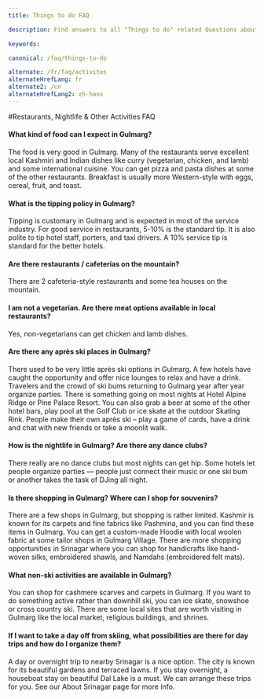 ```yaml
---
title: Things to do FAQ

description: Find answers to all "Things to do" related Questions about Skiing Gulmarg Himalaya. Activities, Nightlife, après ski, shopping, sightseeing, restaurants...

keywords:

canonical: /faq/things-to-do

alternate: /fr/faq/activites
alternateHrefLang: fr
alternate2: /cn
alternateHrefLang2: zh-hans
---
```


#Restaurants, Nightlife &amp; Other Activities FAQ

<div class="accordion fancy clean">
    <article class="ac-item">
        <h4 class="ac-title" id="one">What kind of food can I expect in Gulmarg?</h4>
        <div class="ac-content">
            <p>
                The food is very good in Gulmarg.  Many of the restaurants serve excellent local Kashmiri and Indian dishes like curry (vegetarian, chicken, and lamb) and some international cuisine.  You can get pizza and pasta dishes at some of the other restaurants.  Breakfast is usually more Western-style with eggs, cereal, fruit, and toast.
            </p>
        </div>
    </article>
    <article class="ac-item">
        <h4 class="ac-title" id="two">What is the tipping policy in Gulmarg?</h4>
        <div class="ac-content">
            <p>
                Tipping is customary in Gulmarg and is expected in most of the service industry.  For good service in restaurants, 5-10% is the standard tip.  It is also polite to tip hotel staff, porters, and taxi drivers.  A 10% service tip is standard for the better hotels.
            </p>
        </div>
    </article>
    <article class="ac-item">
        <h4 class="ac-title" id="three">Are there restaurants / cafeterias on the mountain?</h4>
        <div class="ac-content">
            <p>There are 2 cafeteria-style restaurants and some tea houses on the mountain.</p>
        </div>
    </article>
    <article class="ac-item">
        <h4 class="ac-title" id="four">I am not a vegetarian.  Are there meat options available in local restaurants?</h4>
        <div class="ac-content">
            <p>Yes, non-vegetarians can get chicken and lamb dishes.</p>
        </div>
    </article>
    <article class="ac-item">
        <h4 class="ac-title" id="five">Are there any après ski places in Gulmarg?</h4>
        <div class="ac-content">
            <p>
                There used to be very little après ski options in Gulmarg.  A few hotels have caught the opportunity and offer nice lounges to relax and have a drink.  Travelers and the crowd of ski bums returning to Gulmarg year after year organize parties.  There is something going on most nights at Hotel Alpine Ridge or Pine Palace Resort.  You can also grab a beer at some of the other hotel bars, play pool at the Golf Club or ice skate at the outdoor Skating Rink.  People make their own après ski – play a game of cards, have a drink and chat with new friends or take a moonlit walk.
            </p>
        </div>
    </article>
    <article class="ac-item">
        <h4 class="ac-title" id="six">How is the nightlife in Gulmarg?  Are there any dance clubs?</h4>
        <div class="ac-content">
            <p>
                There really are no dance clubs but most nights can get hip. Some hotels let people organize parties — people just connect their music or one ski bum or another takes the task of DJing all night.
            </p>
        </div>
    </article>
    <article class="ac-item">
        <h4 class="ac-title" id="seven">Is there shopping in Gulmarg?  Where can I shop for souvenirs?</h4>
        <div class="ac-content">
            <p>
                There are a few shops in Gulmarg, but shopping is rather limited.  Kashmir is known for its carpets and fine fabrics like Pashmina, and you can find these items in Gulmarg. You can get a custom-made Hoodie with local woolen fabric at some tailor shops in Gulmarg Village. There are more shopping opportunities in Srinagar where you can shop for handicrafts like hand-woven silks, embroidered shawls, and Namdahs (embroidered felt mats).
            </p>
        </div>
    </article>
    <article class="ac-item">
        <h4 class="ac-title" id="eight">What non-ski activities are available in Gulmarg?</h4>
        <div class="ac-content">
            <p>
                You can shop for cashmere scarves and carpets in Gulmarg.  If you want to do something active rather than downhill ski, you can ice skate, snowshoe or cross country ski.  There are some local sites that are worth visiting in Gulmarg like the local market, religious buildings, and shrines.
            </p>
        </div>
    </article>
    <article class="ac-item">
        <h4 class="ac-title" id="nine">If I want to take a day off from skiing, what possibilities are there for day trips and how do I organize them?</h4>
        <div class="ac-content">
            <p>
                A day or overnight trip to nearby Srinagar is a nice option.  The city is known for its beautiful gardens and terraced lawns.  If you stay overnight, a houseboat stay on beautiful Dal Lake is a must.  We can arrange these trips for you.  See our About Srinagar page for more info.
            </p>
        </div>
    </article>
</div>

